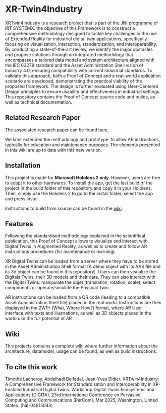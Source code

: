# XR-Twin4Industry
XRTwin4Industry is a research project that is part of the [JNI programme](https://www.irt-systemx.fr/en/research-programs/digital-twins-for-complex-industrial-systems/) of IRT SYSTEMX. the objective of this Framework is to construct a comprehensive methodology designed to tackle key challenges in the use of Extended Reality for industrial digital twin applications, specifically focusing on visualization, interaction, standardization, and interoperability. By conducting a state-of-the-art review, we identify the major obstacles and propose solutions through an integrated methodology that encompasses a tailored data model and system architecture aligned with the IEC 63278 standard and the Asset Administration Shell vision of Industry 4.0, ensuring compatibility with current industrial standards. To validate this approach, both a Proof of Concept and a real-world application scenario are developed, demonstrating the practical viability of the proposed framework. The design is further evaluated using User-Centered Design principles to ensure usability and effectiveness in industrial settings.
This repository contains the Proof of Concept source code and builds, as well as technical documentation.

## Related Research Paper
The associated research paper can be found [here](https://hal.science/hal-04915043/).

We later extended the methodology and prototype. to allow AR instructions, typically for education and maintenance purposes. The elements presented in this wiki are up to date with this new version.


## Installation
This project is made for **Microsoft Hololens 2 only**. However, users are free to adapt it to other hardwares.
To install the app, get the last build of the project in the build folder of this repository and copy it in your Hololens. Then, simply use the Hololens 2 to go to the install folder, select the app and press install.

Instructions to build from source can be found in the [wiki](https://github.com/IRT-SystemX/XRTwin4Industry/wiki).

## Features
Following the standardised methodology explained in the scientifical publication, this Proof of Concept allows to visualize and interact with Digital Twins in Augmented Reality, as well as to create and follow AR instructions procedures (for maintenance or learning).

XR Digital Twins can be loaded from a server where they have to be stored in the Asset Administration Shell format (A demo object with its AAS file and its 3d object can be found in this repository). Users can then visualize the Digitals Twins, their 3D models and their data. They can also interact with the Digital Twins: manipulate the objet (translation, rotation, scale), select components or operate/simulate the Physical Twin. 

AR instructions can be loaded from a QR code (leading to a compatible Asset Administration Shell file) placed in the real world. Instructions are then displayed in the 2W1H (What, Where How?) format, where AR User interface with texts and illustrations, as well as 3D objects placed in the world use the full potential of AR

## Wiki
This projects contains a complete [wiki](https://github.com/IRT-SystemX/XRTwin4Industry/wiki) where further information about the architecture, datamodel, usage can be found, as well as build instructions.

## To cite this work
Timothé Lacheroy, Abdelhadi Belfadel, Jean-Yves Didier. XRTwin4Industry: A Comprehensive Framework for Standardisation and Interoperability in XR-Enabled Industrial Digital Twins. Workshop Digital Twins Ecosystems and Applications (DIGITA), 23rd International Conference on Pervasive Computing and Communications (PerCom), Mar 2025, Washington, United States. ⟨hal-04915043⟩
